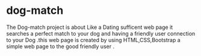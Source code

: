 # dog-match
The Dog-match project is about Like a Dating sufficent web page it searches a perfect match to your dog and having a friendly user connection to your Dog .this web page is created by using HTML,CSS,Bootstrap a simple web page to the good friendly user .
